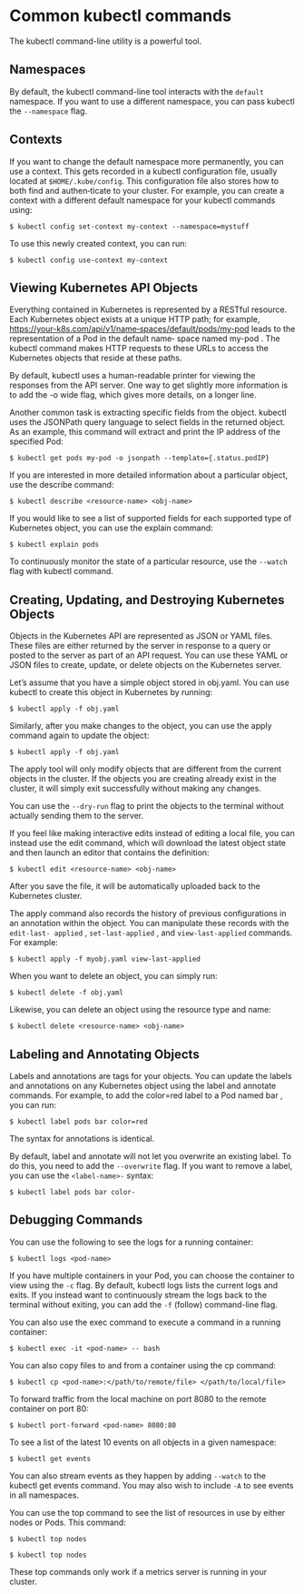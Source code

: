 # Common kubectl commands

The kubectl command-line utility is a powerful tool.

## Namespaces

By default, the kubectl command-line tool interacts with the `default` namespace. If you want to use a different namespace, you can pass kubectl the `--namespace` flag.

## Contexts

If you want to change the default namespace more permanently, you can use a context. This gets recorded in a kubectl configuration file, usually located at
`$HOME/.kube/config`. This configuration file also stores how to both find and authen‐ticate to your cluster. For example, you can create a context with a different default
namespace for your kubectl commands using:
```
$ kubectl config set-context my-context --namespace=mystuff
```

To use this newly created context, you can run:
```
$ kubectl config use-context my-context
```

## Viewing Kubernetes API Objects

Everything contained in Kubernetes is represented by a RESTful resource. Each Kubernetes
object exists at a unique HTTP path; for example, https://your-k8s.com/api/v1/name‐spaces/default/pods/my-pod leads to the representation of a Pod in the default name‐
space named my-pod . The kubectl command makes HTTP requests to these URLs to access the Kubernetes objects that reside at these paths.

By default, kubectl uses a human-readable printer for viewing the responses from the API server. One way to get slightly more information is to add the -o wide flag, which gives more details, on a longer line.

Another common task is extracting specific fields from the object. kubectl uses the
JSONPath query language to select fields in the returned object. As an example, this command will extract and print the IP address of the specified Pod:
```
$ kubectl get pods my-pod -o jsonpath --template={.status.podIP}
```

If you are interested in more detailed information about a particular object, use the describe command:
```
$ kubectl describe <resource-name> <obj-name>
```

If you would like to see a list of supported fields for each supported type of Kubernetes object, you can use the explain command:
```
$ kubectl explain pods
```

To continuously monitor the state of a particular resource, use the `--watch` flag with kubectl command.


## Creating, Updating, and Destroying Kubernetes Objects

Objects in the Kubernetes API are represented as JSON or YAML files. These files are either returned by the server in response to a query or posted to the server as part of an API request. You can use these YAML or JSON files to create, update, or delete objects on the Kubernetes server.

Let’s assume that you have a simple object stored in obj.yaml. You can use kubectl to create this object in Kubernetes by running:
```
$ kubectl apply -f obj.yaml
```

Similarly, after you make changes to the object, you can use the apply command again to update the object:
```
$ kubectl apply -f obj.yaml
```

The apply tool will only modify objects that are different from the current objects in the cluster. If the objects you are creating already exist in the cluster, it will simply exit successfully without making any changes.

You can use the `--dry-run` flag to print the objects to the terminal without actually sending them to the server.

If you feel like making interactive edits instead of editing a local file, you can instead use the edit command, which will download
the latest object state and then launch an editor that contains the definition:
```
$ kubectl edit <resource-name> <obj-name>
```
After you save the file, it will be automatically uploaded back to the Kubernetes cluster.

The apply command also records the history of previous configurations in an annotation within the object. You can manipulate these records with the `edit-last-
applied` , `set-last-applied` , and `view-last-applied` commands. For example:
```
$ kubectl apply -f myobj.yaml view-last-applied
```

When you want to delete an object, you can simply run:
```
$ kubectl delete -f obj.yaml
```

Likewise, you can delete an object using the resource type and name:
```
$ kubectl delete <resource-name> <obj-name>
```

## Labeling and Annotating Objects

Labels and annotations are tags for your objects. You can update the labels and annotations on any Kubernetes object using the label and annotate commands. For example, to add the color=red label to a Pod named bar , you can run:
```
$ kubectl label pods bar color=red
```

The syntax for annotations is identical.

By default, label and annotate will not let you overwrite an existing label. To do this, you need to add the `--overwrite` flag.
If you want to remove a label, you can use the `<label-name>-` syntax:
```
$ kubectl label pods bar color-
```

## Debugging Commands

You can use the following to see the logs for a running container:
```
$ kubectl logs <pod-name>
```

If you have multiple containers in your Pod, you can choose the container to view
using the `-c` flag. By default, kubectl logs lists the current logs and exits. If you instead want to
continuously stream the logs back to the terminal without exiting, you can add the `-f`
(follow) command-line flag.

You can also use the exec command to execute a command in a running container:
```
$ kubectl exec -it <pod-name> -- bash
```

You can also copy files to and from a container using the cp command:
```
$ kubectl cp <pod-name>:</path/to/remote/file> </path/to/local/file>
```

To forward traffic from the local machine on port 8080 to the remote container on port 80:
```
$ kubectl port-forward <pod-name> 8080:80
```

To see a list of the latest 10 events on all objects in a given namespace:
```
$ kubectl get events
```
You can also stream events as they happen by adding `--watch` to the kubectl get
events command. You may also wish to include `-A` to see events in all namespaces.

You can use the top command to see the list of resources in use by either nodes or Pods. This
command:
```
$ kubectl top nodes

$ kubectl top nodes
```
These top commands only work if a metrics server is running in your cluster.